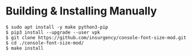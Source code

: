 # Building & Installing Manually

```shell
$ sudo apt install -y make python3-pip
$ pip3 install --upgrade --user vpk
$ git clone https://github.com/insurgency/console-font-size-mod.git
$ cd ./console-font-size-mod/
$ make install
```